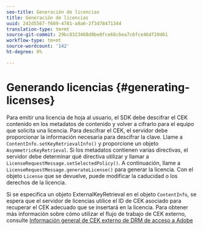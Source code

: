 ```yaml
---
seo-title: Generación de licencias
title: Generación de licencias
uuid: 242d5567-f609-4781-a8a6-2f3d78471344
translation-type: tm+mt
source-git-commit: 29bc8323460d9be0fce66cbea7c6fce46df20d61
workflow-type: tm+mt
source-wordcount: '142'
ht-degree: 0%

---
```



# Generando licencias {#generating-licenses}

Para emitir una licencia de hoja al usuario, el SDK debe descifrar el CEK contenido en los metadatos de contenido y volver a cifrarlo para el equipo que solicita una licencia. Para descifrar el CEK, el servidor debe proporcionar la información necesaria para descifrar la clave. Llame a `ContentInfo.setKeyRetrievalInfo()` y proporcione un objeto `AsymmetricKeyRetrieval`. Si los metadatos contienen varias directivas, el servidor debe determinar qué directiva utilizar y llamar a `LicenseRequestMessage.setSelectedPolicy()`. A continuación, llame a `LicenseRequestMessage.generateLicense()` para generar la licencia. Con el objeto `License` que se devuelve, puede modificar la caducidad o los derechos de la licencia.

Si se especifica un objeto ExternalKeyRetrieval en el objeto `ContentInfo`, se espera que el servidor de licencias utilice el ID de CEK asociado para recuperar el CEK adecuado que se insertará en la licencia. Para obtener más información sobre cómo utilizar el flujo de trabajo de CEK externo, consulte [Información general de CEK externo de DRM de acceso a Adobe](../../../aaxs-drm-xkey-mgmt/aaxs-drm-using-external-cek-overview.md)

